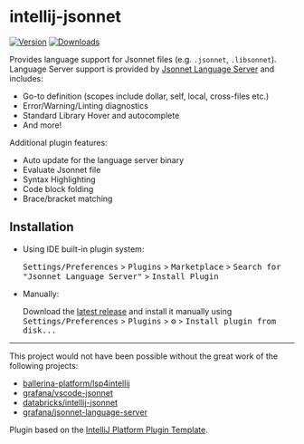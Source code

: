 # intellij-jsonnet 

[//]: # (![Build]&#40;https://github.com/zzehring/intellij-jsonnet/workflows/Build/badge.svg&#41;)
[![Version](https://img.shields.io/jetbrains/plugin/v/18752.svg)](https://plugins.jetbrains.com/plugin/18752)
[![Downloads](https://img.shields.io/jetbrains/plugin/d/18752.svg)](https://plugins.jetbrains.com/plugin/18752)

<!-- Plugin description -->

Provides language support for Jsonnet files (e.g. `.jsonnet`, `.libsonnet`). Language Server support is provided by [Jsonnet Language Server](https://github.com/grafana/jsonnet-language-server) and includes:

- Go-to definition (scopes include dollar, self, local, cross-files etc.)
- Error/Warning/Linting diagnostics
- Standard Library Hover and autocomplete
- And more!


Additional plugin features:

- Auto update for the language server binary
- Evaluate Jsonnet file
- Syntax Highlighting
- Code block folding
- Brace/bracket matching

<!-- Plugin description end -->

## Installation

- Using IDE built-in plugin system:
  
  <kbd>Settings/Preferences</kbd> > <kbd>Plugins</kbd> > <kbd>Marketplace</kbd> > <kbd>Search for "Jsonnet Language Server"</kbd> >
  <kbd>Install Plugin</kbd>
  
- Manually:

  Download the [latest release](https://github.com/zzehring/intellij-jsonnet/releases/latest) and install it manually using
  <kbd>Settings/Preferences</kbd> > <kbd>Plugins</kbd> > <kbd>⚙️</kbd> > <kbd>Install plugin from disk...</kbd>


---
This project would not have been possible without the great work of the following projects:

- [ballerina-platform/lsp4intellij](https://github.com/ballerina-platform/lsp4intellij)
- [grafana/vscode-jsonnet](https://github.com/grafana/vscode-jsonnet)
- [databricks/intellij-jsonnet](https://github.com/databricks/intellij-jsonnet)
- [grafana/jsonnet-language-server](https://github.com/grafana/jsonnet-language-server)

Plugin based on the [IntelliJ Platform Plugin Template][template].

[template]: https://github.com/JetBrains/intellij-platform-plugin-template
